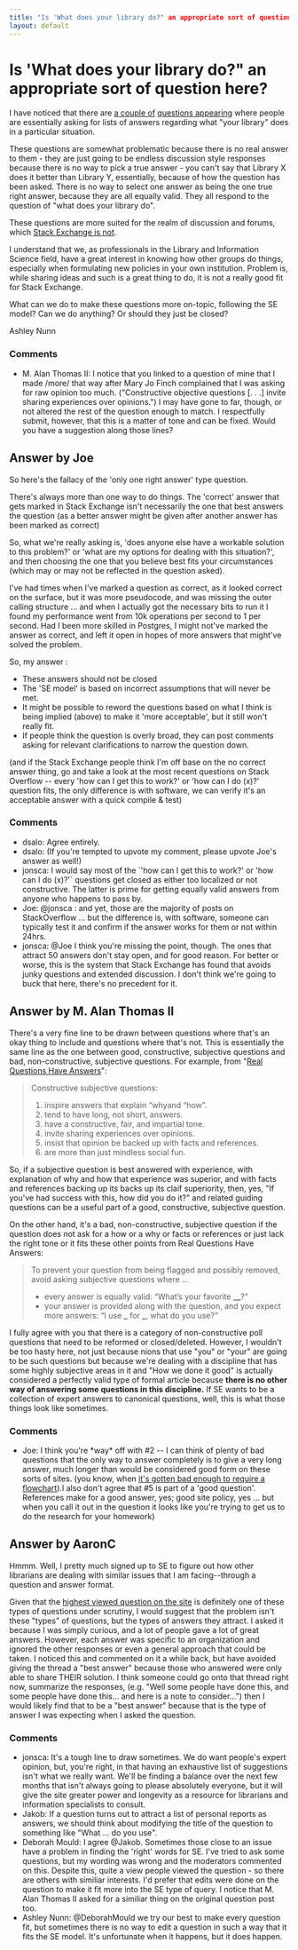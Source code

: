 ```yaml
---
title: "Is 'What does your library do?" an appropriate sort of question here?"
layout: default
---
```

Is 'What does your library do?" an appropriate sort of question here?
=====================
I have noticed that there are [a couple
of](http://libraries.stackexchange.com/questions/793/what-do-academic-university-libraries-do-with-back-issues-of-journals)
[questions
appearing](http://libraries.stackexchange.com/questions/761/if-your-library-requires-patrons-to-have-a-library-card-to-use-the-computers-do)
where people are essentially asking for lists of answers regarding what
"your library" does in a particular situation.

These questions are somewhat problematic because there is no real answer
to them - they are just going to be endless discussion style responses
because there is no way to pick a true answer - you can't say that
Library X does it better than Library Y, essentially, because of how the
question has been asked. There is no way to select one answer as being
the one true right answer, because they are all equally valid. They all
respond to the question of "what does your library do".

These questions are more suited for the realm of discussion and forums,
which [Stack Exchange is
not](http://meta.stackoverflow.com/questions/92107/is-stack-overflow-a-forum/92115#92115).

I understand that we, as professionals in the Library and Information
Science field, have a great interest in knowing how other groups do
things, especially when formulating new policies in your own
institution. Problem is, while sharing ideas and such is a great thing
to do, it is not a really good fit for Stack Exchange.

What can we do to make these questions more on-topic, following the SE
model? Can we do anything? Or should they just be closed?

Ashley Nunn

### Comments ###
* M. Alan Thomas II: I notice that you linked to a question of mine that I made /more/ that
way after Mary Jo Finch complained that I was asking for raw opinion too
much. ("Constructive objective questions [. . .] invite sharing
experiences over opinions.") I may have gone to far, though, or not
altered the rest of the question enough to match. I respectfully submit,
however, that this is a matter of tone and can be fixed. Would you have
a suggestion along those lines?


Answer by Joe
----------------
So here's the fallacy of the 'only one right answer' type question.

There's always more than one way to do things. The 'correct' answer that
gets marked in Stack Exchange isn't necessarily the one that best
answers the question (as a better answer might be given after another
answer has been marked as correct)

So, what we're really asking is, 'does anyone else have a workable
solution to this problem?' or 'what are my options for dealing with this
situation?', and then choosing the one that you believe best fits your
circumstances (which may or may not be reflected in the question asked).

I've had times when I've marked a question as correct, as it looked
correct on the surface, but it was more pseudocode, and was missing the
outer calling structure ... and when I actually got the necessary bits
to run it I found my performance went from 10k operations per second to
1 per second. Had I been more skilled in Postgres, I might not've marked
the answer as correct, and left it open in hopes of more answers that
might've solved the problem.

So, my answer :

-   These answers should not be closed
-   The 'SE model' is based on incorrect assumptions that will never be
    met.
-   It might be possible to reword the questions based on what I think
    is being implied (above) to make it 'more acceptable', but it still
    won't really fit.
-   If people think the question is overly broad, they can post comments
    asking for relevant clarifications to narrow the question down.

(and if the Stack Exchange people think I'm off base on the no correct
answer thing, go and take a look at the most recent questions on Stack
Overflow -- every 'how can I get this to work?' or 'how can I do (x)?'
question fits, the only difference is with software, we can verify it's
an acceptable answer with a quick compile & test)

### Comments ###
* dsalo: Agree entirely.
* dsalo: (If you're tempted to upvote my comment, please upvote Joe's answer as
well!)
* jonsca: I would say most of the \`'how can I get this to work?' or 'how can I do
(x)?'\` questions get closed as either too localized or not
constructive. The latter is prime for getting equally valid answers from
anyone who happens to pass by.
* Joe: @jonsca : and yet, those are the majority of posts on StackOverflow ...
but the difference is, with software, someone can typically test it and
confirm if the answer works for them or not within 24hrs.
* jonsca: @Joe I think you're missing the point, though. The ones that attract 50
answers don't stay open, and for good reason. For better or worse, this
is the system that Stack Exchange has found that avoids junky questions
and extended discussion. I don't think we're going to buck that here,
there's no precedent for it.

Answer by M. Alan Thomas II
----------------
There's a very fine line to be drawn between questions where that's an
okay thing to include and questions where that's not. This is
essentially the same line as the one between good, constructive,
subjective questions and bad, non-constructive, subjective questions.
For example, from "[Real Questions Have
Answers](http://blog.stackoverflow.com/2011/01/real-questions-have-answers/)":

> Constructive subjective questions:
>
> 1.  inspire answers that explain “whyand “how”.
> 2.  tend to have long, not short, answers.
> 3.  have a constructive, fair, and impartial tone.
> 4.  invite sharing experiences over opinions.
> 5.  insist that opinion be backed up with facts and references.
> 6.  are more than just mindless social fun.

So, if a subjective question is best answered with experience, with
explanation of why and how that experience was superior, and with facts
and references backing up its backs up its claif superiority, then, yes,
"If you've had success with this, how did you do it?" and related
guiding questions can be a useful part of a good, constructive,
subjective question.

On the other hand, it's a bad, non-constructive, subjective question if
the question does not ask for a how or a why or facts or references or
just lack the right tone or it fits these other points from Real
Questions Have Answers:

> To prevent your question from being flagged and possibly removed,
> avoid asking subjective questions where …
>
> -   every answer is equally valid: “What’s your favorite **\_\_**?”
> -   your answer is provided along with the question, and you expect
>     more answers: “I use **\_** for **\_**, what do you use?”

I fully agree with you that there is a category of non-constructive poll
questions that need to be reformed or closed/deleted. However, I
wouldn't be too hasty here, not just because nions that use "you" or
"your" are going to be such questions but because we're dealing with a
discipline that has some highly subjective areas in it and "How we done
it good" is actually considered a perfectly valid type of formal article
because **there is no other way of answering some questions in this
discipline.** If SE wants to be a collection of expert answers to
canonical questions, well, this is what those things look like
sometimes.

### Comments ###
* Joe: I think you're \*way\* off with \#2 -- I can think of plenty of bad
questions that the only way to answer completely is to give a very long
answer, much longer than would be considered good form on these sorts of
sites. (you know, when [it's gotten bad enough to require a
flowchart](http://vso1.nascom.nasa.gov/sdo/sdo\_flowchart.pdf)).I also
don't agree that \#5 is part of a 'good question'. References make for a
good answer, yes; good site policy, yes ... but when you call it out in
the question it looks like you're trying to get us to do the research
for your homework)

Answer by AaronC
----------------
Hmmm. Well, I pretty much signed up to SE to figure out how other
librarians are dealing with similar issues that I am facing--through a
question and answer format.

Given that the [highest viewed question on the
site](http://libraries.stackexchange.com/questions/386/what-are-some-alternatives-to-fines-that-have-been-successfully-implemented)
is definitely one of these types of questions under scrutiny, I would
suggest that the problem isn't these "types" of questions, but the types
of answers they attract. I asked it because I was simply curious, and a
lot of people gave a lot of great answers. However, each answer was
specific to an organization and ignored the other responses or even a
general approach that could be taken. I noticed this and commented on it
a while back, but have avoided giving the thread a "best answer" because
those who answered were only able to share THEIR solution. I think
someone could go onto that thread right now, summarize the responses,
(e.g. "Well some people have done this, and some people have done
this... and here is a note to consider...") then I would likely find
that to be a "best answer" because that is the type of answer I was
expecting when I asked the question.

### Comments ###
* jonsca: It's a tough line to draw sometimes. We do want people's expert opinion,
but, you're right, in that having an exhaustive list of suggestions
isn't what we really want. We'll be finding a balance over the next few
months that isn't always going to please absolutely everyone, but it
will give the site greater power and longevity as a resource for
librarians and information specialists to consult.
* Jakob: If a question turns out to attract a list of personal reports as
answers, we should think about modifying the title of the question to
something like "What ... do you use".
* Deborah Mould: I agree @Jakob. Sometimes those close to an issue have a problem in
finding the 'right' words for SE. I've tried to ask some questions, but
my wording was wrong and the moderators commented on this. Despite this,
quite a view people viewed the question - so there are others with
similiar interests. I'd prefer that edits were done on the question to
make it fit more into the SE type of query. I notice that M. Alan Thomas
II asked for a similiar thing on the original question post too.
* Ashley Nunn: @DeborahMould we try our best to make every question fit, but sometimes
there is no way to edit a question in such a way that it fits the SE
model. It's unfortunate when it happens, but it does happen.


